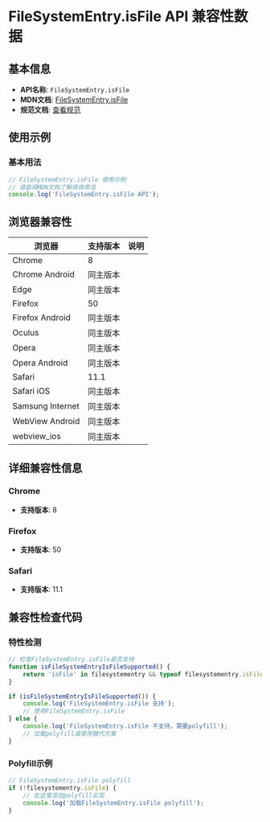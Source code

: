 # FileSystemEntry.isFile API 兼容性数据

## 基本信息

- **API名称**: `FileSystemEntry.isFile`
- **MDN文档**: [FileSystemEntry.isFile](https://developer.mozilla.org/docs/Web/API/FileSystemEntry/isFile)
- **规范文档**: [查看规范](https://wicg.github.io/entries-api/#dom-filesystementry-isfile)

## 使用示例

### 基本用法

```javascript
// FileSystemEntry.isFile 使用示例
// 请查阅MDN文档了解具体用法
console.log('FileSystemEntry.isFile API');
```

## 浏览器兼容性

| 浏览器 | 支持版本 | 说明 |
|--------|----------|------|
| Chrome | 8 |  |
| Chrome Android | 同主版本 |  |
| Edge | 同主版本 |  |
| Firefox | 50 |  |
| Firefox Android | 同主版本 |  |
| Oculus | 同主版本 |  |
| Opera | 同主版本 |  |
| Opera Android | 同主版本 |  |
| Safari | 11.1 |  |
| Safari iOS | 同主版本 |  |
| Samsung Internet | 同主版本 |  |
| WebView Android | 同主版本 |  |
| webview_ios | 同主版本 |  |

## 详细兼容性信息

### Chrome

- **支持版本**: 8

### Firefox

- **支持版本**: 50

### Safari

- **支持版本**: 11.1

## 兼容性检查代码

### 特性检测

```javascript
// 检查FileSystemEntry.isFile是否支持
function isFileSystemEntryIsFileSupported() {
    return 'isFile' in filesystementry && typeof filesystementry.isFile === 'function';
}

if (isFileSystemEntryIsFileSupported()) {
    console.log('FileSystemEntry.isFile 支持');
    // 使用FileSystemEntry.isFile
} else {
    console.log('FileSystemEntry.isFile 不支持，需要polyfill');
    // 加载polyfill或使用替代方案
}
```

### Polyfill示例

```javascript
// FileSystemEntry.isFile polyfill
if (!filesystementry.isFile) {
    // 在这里添加polyfill实现
    console.log('加载FileSystemEntry.isFile polyfill');
}
```

